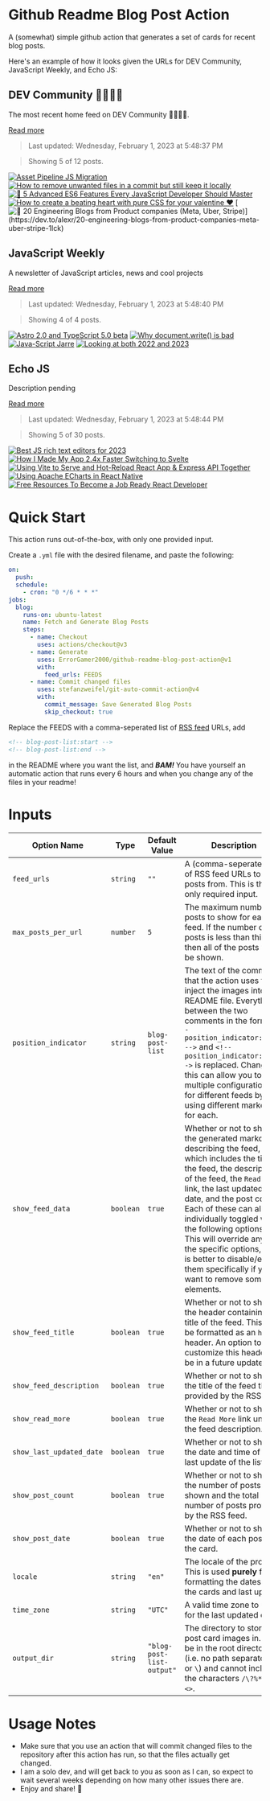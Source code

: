 # Github Readme Blog Post Action

A (somewhat) simple github action that generates a set of cards for recent blog posts.

Here's an example of how it looks given the URLs for DEV Community, JavaScript Weekly, and Echo JS:

<!-- post-list:start -->
## DEV Community 👩‍💻👨‍💻

The most recent home feed on DEV Community 👩‍💻👨‍💻.

[Read more](https://dev.to)
> Last updated: Wednesday, February 1, 2023 at 5:48:37 PM

> Showing 5 of 12 posts.

[![Asset Pipeline JS Migration](https://raw.githubusercontent.com/ErrorGamer2000/github-readme-blog-post-action/main/generated_files/DEV_Community_👩‍💻👨‍💻/Asset_Pipeline_JS_Migration.svg)](https://dev.to/devteam/asset-pipeline-js-migration-48ki)
[![How to remove unwanted files in a commit but still keep it locally](https://raw.githubusercontent.com/ErrorGamer2000/github-readme-blog-post-action/main/generated_files/DEV_Community_👩‍💻👨‍💻/How_to_remove_unwanted_files_in_a_commit_but_still_keep_it_locally.svg)](https://dev.to/elukuro/how-to-remove-unwanted-files-in-a-commit-but-still-keep-it-locally-2nh)
[![🚀 5 Advanced ES6 Features Every JavaScript Developer Should Master](https://raw.githubusercontent.com/ErrorGamer2000/github-readme-blog-post-action/main/generated_files/DEV_Community_👩‍💻👨‍💻/🚀_5_Advanced_ES6_Features_Every_JavaScript_Developer_Should_Master.svg)](https://dev.to/naubit/5-advanced-es6-features-every-javascript-developer-should-master-3mkn)
[![How to create a beating heart with pure CSS for your valentine ♥](https://raw.githubusercontent.com/ErrorGamer2000/github-readme-blog-post-action/main/generated_files/DEV_Community_👩‍💻👨‍💻/How_to_create_a_beating_heart_with_pure_CSS_for_your_valentine_♥.svg)](https://dev.to/dimeloper/how-to-create-a-beating-heart-with-pure-css-for-your-valentine-4pe6)
[![🚀 20 Engineering Blogs from Product companies (Meta, Uber, Stripe)](https://raw.githubusercontent.com/ErrorGamer2000/github-readme-blog-post-action/main/generated_files/DEV_Community_👩‍💻👨‍💻/🚀_20_Engineering_Blogs_from_Product_companies_(Meta__Uber__Stripe).svg)](https://dev.to/alexr/20-engineering-blogs-from-product-companies-meta-uber-stripe-1lck)


## JavaScript Weekly

A newsletter of JavaScript articles, news and cool projects

[Read more](https://javascriptweekly.com/)
> Last updated: Wednesday, February 1, 2023 at 5:48:40 PM

> Showing 4 of 4 posts.

[![Astro 2.0 and TypeScript 5.0 beta](https://raw.githubusercontent.com/ErrorGamer2000/github-readme-blog-post-action/main/generated_files/JavaScript_Weekly/Astro_2.0_and_TypeScript_5.0_beta.svg)](https://javascriptweekly.com/issues/623)
[![Why document.write() is bad](https://raw.githubusercontent.com/ErrorGamer2000/github-readme-blog-post-action/main/generated_files/JavaScript_Weekly/Why_document.write()_is_bad.svg)](https://javascriptweekly.com/issues/622)
[![Java-Script Jarre](https://raw.githubusercontent.com/ErrorGamer2000/github-readme-blog-post-action/main/generated_files/JavaScript_Weekly/Java-Script_Jarre.svg)](https://javascriptweekly.com/issues/621)
[![Looking at both 2022 and 2023](https://raw.githubusercontent.com/ErrorGamer2000/github-readme-blog-post-action/main/generated_files/JavaScript_Weekly/Looking_at_both_2022_and_2023.svg)](https://javascriptweekly.com/issues/620)


## Echo JS

Description pending

[Read more](
http://www.echojs.com
)
> Last updated: Wednesday, February 1, 2023 at 5:48:44 PM

> Showing 5 of 30 posts.

[![Best JS rich text editors for 2023](https://raw.githubusercontent.com/ErrorGamer2000/github-readme-blog-post-action/main/generated_files/_Echo_JS_/Best_JS_rich_text_editors_for_2023.svg)](https://vrite.io/blog/best-js-rich-text-editors-for-2023/)
[![How I Made My App 2.4x Faster Switching to Svelte](https://raw.githubusercontent.com/ErrorGamer2000/github-readme-blog-post-action/main/generated_files/_Echo_JS_/How_I_Made_My_App_2.4x_Faster_Switching_to_Svelte.svg)](https://blog.flotes.app/posts/flotes-2x-faster)
[![Using Vite to Serve and Hot-Reload React App & Express API Together](https://raw.githubusercontent.com/ErrorGamer2000/github-readme-blog-post-action/main/generated_files/_Echo_JS_/Using_Vite_to_Serve_and_Hot-Reload_React_App___Express_API_Together.svg)](https://noam.hashnode.dev/using-vite-to-serve-and-hot-reload-react-app-express-api-together)
[![Using Apache ECharts in React Native](https://raw.githubusercontent.com/ErrorGamer2000/github-readme-blog-post-action/main/generated_files/_Echo_JS_/Using_Apache_ECharts_in_React_Native.svg)](https://medium.com/@chenzhiqing/using-apache-echarts-in-react-native-55c6d555ac03)
[![Free Resources To Become a Job Ready React Developer](https://raw.githubusercontent.com/ErrorGamer2000/github-readme-blog-post-action/main/generated_files/_Echo_JS_/Free_Resources_To_Become_a_Job_Ready_React_Developer.svg)](https://dev.to/onlydevs_/free-resources-to-become-a-job-ready-react-developer-2667)


<!-- post-list:end -->

# Quick Start

This action runs out-of-the-box, with only one provided input.

Create a `.yml` file with the desired filename, and paste the following:

```yml
on:
  push:
  schedule:
    - cron: "0 */6 * * *"
jobs:
  blog:
    runs-on: ubuntu-latest
    name: Fetch and Generate Blog Posts
    steps:
      - name: Checkout
        uses: actions/checkout@v3
      - name: Generate
        uses: ErrorGamer2000/github-readme-blog-post-action@v1
        with:
          feed_urls: FEEDS
      - name: Commit changed files
        uses: stefanzweifel/git-auto-commit-action@v4
        with:
          commit_message: Save Generated Blog Posts
          skip_checkout: true
```

Replace the FEEDS with a comma-seperated list of [RSS feed](https://rss.com/blog/how-do-rss-feeds-work/) URLs, add

```md
<!-- blog-post-list:start -->
<!-- blog-post-list:end -->
```

in the README where you want the list, and **_BAM!_** You have yourself an automatic action that runs every 6 hours and when you change any of the files in your readme!

# Inputs

<table>
  <thead>
    <tr>
      <th>Option Name</th>
      <th>Type</th>
      <th>Default Value</th>
      <th>Description</th>
    </tr>
  </thead>
  <tbody>
    <tr>
      <td><code>feed_urls</code></td>
      <td><code>string</code></td>
      <td><code>""</code></td>
      <td>A (comma-seperated) list of RSS feed URLs to load posts from. This is the only required input.</td>
    </tr>
    <tr>
      <td><code>max_posts_per_url</code></td>
      <td><code>number</code></td>
      <td><code>5</code></td>
      <td>The maximum number of posts to show for each feed. If the number of posts is less than this, then all of the posts will be shown.</td>
    </tr>
    <tr>
      <td><code>position_indicator</code></td>
      <td><code>string</code></td>
      <td><code>blog-post-list</code></td>
      <td>The text of the comments that the action uses to inject the images into the README file. Everything between the two comments in the form <code>&lt;!-- position_indicator:start --&gt;</code> and <code>&lt;!-- position_indicator:end --&gt;</code> is replaced. Changing this can allow you to use multiple configurations for different feeds by using different markers for each.</td>
    </tr>
    <tr>
      <td><code>show_feed_data</code></td>
      <td><code>boolean</code></td>
      <td><code>true</code></td>
      <td>Whether or not to show the generated markdown describing the feed, which includes the title of the feed, the description of the feed, the <code>Read More</code> link, the last updated date, and the post count. Each of these can also be individually toggled with the following options. This will override any of the specific options, so it is better to disable/enable them specifically if you want to remove some elements.</td>
    </tr>
    <tr>
      <td><code>show_feed_title</code></td>
      <td><code>boolean</code></td>
      <td><code>true</code></td>
      <td>Whether or not to show the header containing the title of the feed. This will be formatted as an <code>h2</code> header. An option to customize this header will be in a future update.</td>
    </tr>
    <tr>
      <td><code>show_feed_description</code></td>
      <td><code>boolean</code></td>
      <td><code>true</code></td>
      <td>Whether or not to show the title of the feed that is provided by the RSS feed.</td>
    </tr>
    <tr>
      <td><code>show_read_more</code></td>
      <td><code>boolean</code></td>
      <td><code>true</code></td>
      <td>Whether or not to show the <code>Read More</code> link under the feed description.</td>
    </tr>
    <tr>
      <td><code>show_last_updated_date</code></td>
      <td><code>boolean</code></td>
      <td><code>true</code></td>
      <td>Whether or not to show the date and time of the last update of the list.</td>
    </tr>
    <tr>
      <td><code>show_post_count</code></td>
      <td><code>boolean</code></td>
      <td><code>true</code></td>
      <td>Whether or not to show the number of posts shown and the total number of posts provided by the RSS feed.</td>
    </tr>
    <tr>
      <td><code>show_post_date</code></td>
      <td><code>boolean</code></td>
      <td><code>true</code></td>
      <td>Whether or not to show the date of each post on the card.</td>
    </tr>
    <tr>
      <td><code>locale</code></td>
      <td><code>string</code></td>
      <td><code>"en"</code></td>
      <td>The locale of the project. This is used <strong>purely</strong> for formatting the dates of the cards and last update.</td>
    </tr>
    <tr>
      <td><code>time_zone</code></td>
      <td><code>string</code></td>
      <td><code>"UTC"</code></td>
      <td>A valid time zone to use for the last updated date.</td>
    </tr>
    <tr>
      <td><code>output_dir</code></td>
      <td><code>string</code></td>
      <td><code>"blog-post-list-output"</code></td>
      <td>The directory to store the post card images in. Must be in the root directory (i.e. no path separators <code>/</code> or <code>\</code>) and cannot include the characters <code>/\?%*:|"&lt;&gt;</code>.</td>
    </tr>
<!--
    <tr>
      <td><code></code></td>
      <td><cde></cde></td>
      <td><code></code></td>
      <td></td>
    </tr>
-->
  </tbody>
</table>

# Usage Notes

- Make sure that you use an action that will commit changed files to the repository after this action has run, so that the files actually get changed.
- I am a solo dev, and will get back to you as soon as I can, so expect to wait several weeks depending on how many other issues there are.
- Enjoy and share! 🤗
